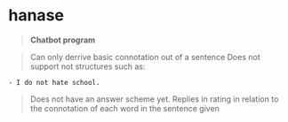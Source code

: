 # hanase
>**Chatbot program**

>Can only derrive basic connotation out of a sentence
>Does not support not structures such as:

	- I do not hate school.
	
>Does not have an answer scheme yet.
>Replies in rating in relation to the connotation of each word in the sentence given


